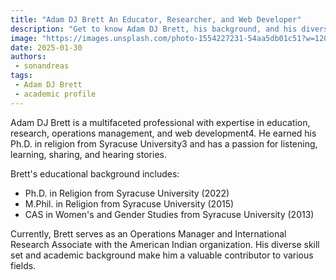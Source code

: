 ```yaml
---
title: "Adam DJ Brett An Educator, Researcher, and Web Developer"
description: "Get to know Adam DJ Brett, his background, and his diverse skill set."
image: "https://images.unsplash.com/photo-1554227231-54aa5db01c51?w=1200&auto=format&fit=crop&q=60&ixlib=rb-4.0.3&ixid=M3wxMjA3fDB8MHxzZWFyY2h8N3x8bWluaW1hbGlzJTIwd2hpdGV8ZW58MHwwfDB8fHww"
date: 2025-01-30
authors: 
 - sonandreas
tags:
 - Adam DJ Brett
 - academic profile
---
```

Adam DJ Brett is a multifaceted professional with expertise in education, research, operations management, and web development4. He earned his Ph.D. in religion from Syracuse University3 and has a passion for listening, learning, sharing, and hearing stories.

Brett's educational background includes:

+ Ph.D. in Religion from Syracuse University (2022)
+ M.Phil. in Religion from Syracuse University (2015)
+ CAS in Women's and Gender Studies from Syracuse University (2013)

Currently, Brett serves as an Operations Manager and International Research Associate with the American Indian organization. His diverse skill set and academic background make him a valuable contributor to various fields.

